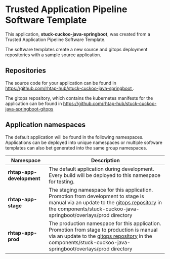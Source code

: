 # Trusted Application Pipeline Software Template

This application, **stuck-cuckoo-java-springboot**, was created from a Trusted Application Pipeline Software Template.

The software templates create a new source and gitops deployment repositories with a sample source application. 

## Repositories

The source code for your application can be found in [https://github.com/rhtap-hub/stuck-cuckoo-java-springboot ](https://github.com/rhtap-hub/stuck-cuckoo-java-springboot ).
 
The gitops repository, which contains the kubernetes manifests for the application can be found in 
[https://github.com/rhtap-hub/stuck-cuckoo-java-springboot-gitops ](https://github.com/rhtap-hub/stuck-cuckoo-java-springboot-gitops ) 

## Application namespaces 

The default application will be found in the following namespaces. Applications can be deployed into unique namespaces or multiple software templates can also bet generated into the same group namespaces.  

|  Namespace   |  Description   |  
| -------- | -------- |   
| **rhtap-app-development** | The default application during development. Every build will be deployed to this namespace for testing. | 
| **rhtap-app-stage** | The staging namespace for this application. Promotion from development to stage is manual via an update to the [gitops repository](https://github.com/rhtap-hub/stuck-cuckoo-java-springboot-gitops ) in the components/stuck-cuckoo-java-springboot/overlays/prod directory |  
| **rhtap-app-prod** | The production namespace for this application. Promotion from stage to production is manual via an update to the [gitops repository](https://github.com/rhtap-hub/stuck-cuckoo-java-springboot-gitops ) in the components/stuck-cuckoo-java-springboot/overlays/prod directory | 